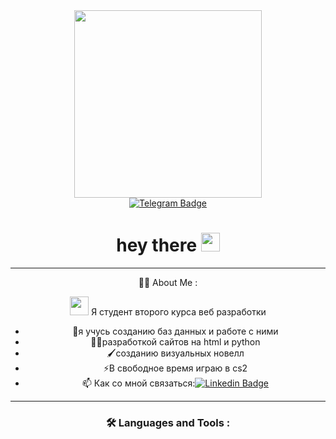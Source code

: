 
<div id="header" align="center">
  <img src=https://img.freepik.com/premium-photo/image-of-a-funny-sheep-wearing-sunglasses-on-blue-background_175994-6713.jpg?size=626&ext=jpg" width="300"/>
</div>
<div id="badges" align="center">
  <a href="https://t.me/Loony221">
    <img src="https://img.shields.io/badge/Telegram-black?style=for-the-badge&logo=Telegram&logoColor=white" alt="Telegram Badge"/>
  </a>
</div >
<div align="center">
  <img src="https://komarev.com/ghpvc/?username=Loony221&style=flat-square&color=blue" alt=""/>
  <h1>
    hey there
    <img src="https://media.giphy.com/media/hvRJCLFzcasrR4ia7z/giphy.gif" width="30px"/>
  </h1>
  
---
:man_technologist: About Me :

<img src="https://media.giphy.com/media/WUlplcMpOCEmTGBtBW/giphy.gif" width="30"> Я студент второго курса веб разработки
- 🔭я учусь созданию баз данных и работе с ними
- 👨‍💻разработкой сайтов на html и python
- 🖌созданию визуальных новелл
- ⚡️В свободное время играю в cs2
- 📫 Как со мной связаться:[![Linkedin Badge](https://img.shields.io/badge/-loony221-black?style=flat&logo=telegram&logoColor=white)](https://t.me/Loony221)

---
### :hammer_and_wrench: Languages and Tools :



